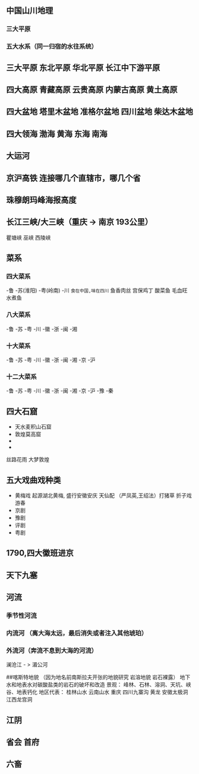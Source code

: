 ## 中国山川地理

### 三大平原
### 五大水系（同一归宿的水往系统）
## 三大平原  东北平原  华北平原 长江中下游平原  
## 四大高原  青藏高原  云贵高原 内蒙古高原  黄土高原
## 四大盆地  塔里木盆地 准格尔盆地  四川盆地 柴达木盆地
## 四大领海 渤海 黄海 东海 南海
## 大运河
## 京沪高铁  连接哪几个直辖市，哪几个省
## 珠穆朗玛峰海报高度
##   
## 长江三峡/大三峡（重庆 -> 南京 193公里） 
瞿塘峡 巫峡 西陵峡

## 菜系
### 四大菜系   
-鲁 
-苏(淮阳) 
-粤(岭南) 
-川 `食在中国,味在四川`  鱼香肉丝 宫保鸡丁 酸菜鱼 毛血旺 水煮鱼
### 八大菜系   
-鲁 
-苏 
-粤 
-川 
-徽 
-浙 
-闽 
-湘
### 十大菜系   
-鲁 
-苏 
-粤 
-川 
-徽 
-浙 
-闽 
-湘 
-京 
-沪
### 十二大菜系 
-鲁 
-苏 
-粤 
-川 
-徽 
-浙 
-闽 
-湘 
-京 
-沪 
-豫 
-秦

## 四大石窟
- 天水麦积山石窟
- 敦煌莫高窟
- 
- 
丝路花雨 大梦敦煌

## 五大戏曲戏种类
- 黄梅戏  起源湖北黄梅, 盛行安徽安庆      天仙配 （严凤英,王绍法）打猪草 折子戏 游春 
- 京剧
- 豫剧
- 评剧
- 粤剧

## 1790,四大徽班进京
## 天下九塞

## 河流
### 季节性河流
### 内流河 （离大海太远，最后消失或者注入其他琥珀）
### 外流河（奔流不息到大海的河流）
澜沧江 - > 湄公河



##喀斯特地貌 （因为地名前南斯拉夫开张的地貌研究 岩溶地貌 岩石裸露）
地下水和地表水对碳酸盐类的岩石的破坏和改造
景观： 峰林、石林、溶洞、天坑、峡谷、地表钙化
地区代表： 桂林山水 云南山水 重庆 四川九寨沟 黄龙 安徽太极洞 江西龙宫洞
## 江阴

## 省会 首府

## 六畜

##